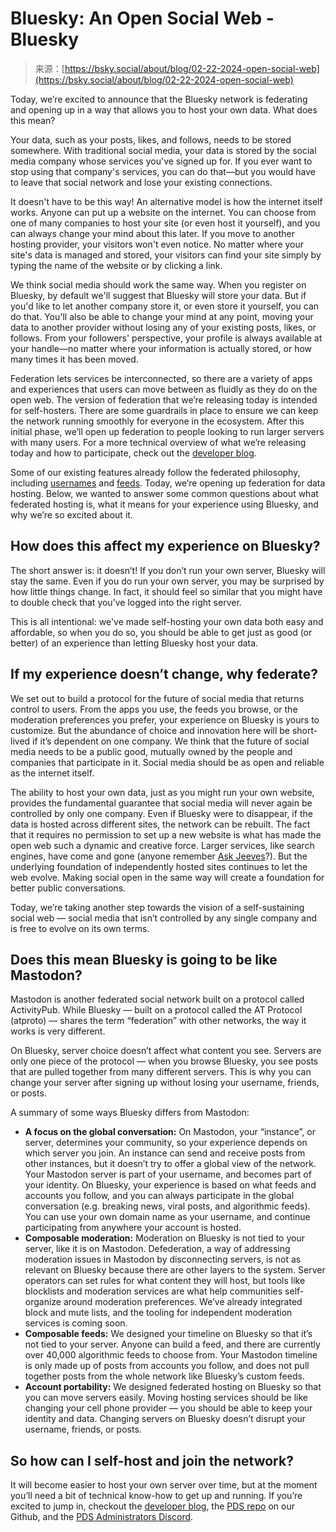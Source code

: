<!--yml
category: 未分类
date: 2024-05-27 15:04:54
-->

# Bluesky: An Open Social Web - Bluesky

> 来源：[https://bsky.social/about/blog/02-22-2024-open-social-web](https://bsky.social/about/blog/02-22-2024-open-social-web)

Today, we’re excited to announce that the Bluesky network is federating and opening up in a way that allows you to host your own data. What does this mean?

Your data, such as your posts, likes, and follows, needs to be stored somewhere. With traditional social media, your data is stored by the social media company whose services you've signed up for. If you ever want to stop using that company's services, you can do that—but you would have to leave that social network and lose your existing connections.

It doesn't have to be this way! An alternative model is how the internet itself works. Anyone can put up a website on the internet. You can choose from one of many companies to host your site (or even host it yourself), and you can always change your mind about this later. If you move to another hosting provider, your visitors won't even notice. No matter where your site's data is managed and stored, your visitors can find your site simply by typing the name of the website or by clicking a link.

We think social media should work the same way. When you register on Bluesky, by default we'll suggest that Bluesky will store your data. But if you'd like to let another company store it, or even store it yourself, you can do that. You'll also be able to change your mind at any point, moving your data to another provider without losing any of your existing posts, likes, or follows. From your followers' perspective, your profile is always available at your handle—no matter where your information is actually stored, or how many times it has been moved.

Federation lets services be interconnected, so there are a variety of apps and experiences that users can move between as fluidly as they do on the open web. The version of federation that we’re releasing today is intended for self-hosters. There are some guardrails in place to ensure we can keep the network running smoothly for everyone in the ecosystem. After this initial phase, we’ll open up federation to people looking to run larger servers with many users. For a more technical overview of what we’re releasing today and how to participate, check out the [developer blog](https://docs.bsky.app/blog/self-host-federation).

Some of our existing features already follow the federated philosophy, including [usernames](https://bsky.social/about/blog/3-6-2023-domain-names-as-handles-in-bluesky) and [feeds](https://bsky.social/about/blog/7-27-2023-custom-feeds). Today, we’re opening up federation for data hosting. Below, we wanted to answer some common questions about what federated hosting is, what it means for your experience using Bluesky, and why we’re so excited about it.

## How does this affect my experience on Bluesky?

The short answer is: it doesn’t! If you don’t run your own server, Bluesky will stay the same. Even if you do run your own server, you may be surprised by how little things change. In fact, it should feel so similar that you might have to double check that you’ve logged into the right server.

This is all intentional: we've made self-hosting your own data both easy and affordable, so when you do so, you should be able to get just as good (or better) of an experience than letting Bluesky host your data.

## If my experience doesn’t change, why federate?

We set out to build a protocol for the future of social media that returns control to users. From the apps you use, the feeds you browse, or the moderation preferences you prefer, your experience on Bluesky is yours to customize. But the abundance of choice and innovation here will be short-lived if it’s dependent on one company. We think that the future of social media needs to be a public good, mutually owned by the people and companies that participate in it. Social media should be as open and reliable as the internet itself.

The ability to host your own data, just as you might run your own website, provides the fundamental guarantee that social media will never again be controlled by only one company. Even if Bluesky were to disappear, if the data is hosted across different sites, the network can be rebuilt. The fact that it requires no permission to set up a new website is what has made the open web such a dynamic and creative force. Larger services, like search engines, have come and gone (anyone remember [Ask Jeeves](https://en.wikipedia.org/wiki/Ask.com)?). But the underlying foundation of independently hosted sites continues to let the web evolve. Making social open in the same way will create a foundation for better public conversations.

Today, we’re taking another step towards the vision of a self-sustaining social web — social media that isn’t controlled by any single company and is free to evolve on its own terms.

## Does this mean Bluesky is going to be like Mastodon?

Mastodon is another federated social network built on a protocol called ActivityPub. While Bluesky — built on a protocol called the AT Protocol (atproto) — shares the term “federation” with other networks, the way it works is very different.

On Bluesky, server choice doesn’t affect what content you see. Servers are only one piece of the protocol — when you browse Bluesky, you see posts that are pulled together from many different servers. This is why you can change your server after signing up without losing your username, friends, or posts.

A summary of some ways Bluesky differs from Mastodon:

*   **A focus on the global conversation:** On Mastodon, your “instance”, or server, determines your community, so your experience depends on which server you join. An instance can send and receive posts from other instances, but it doesn’t try to offer a global view of the network. Your Mastodon server is part of your username, and becomes part of your identity. On Bluesky, your experience is based on what feeds and accounts you follow, and you can always participate in the global conversation (e.g. breaking news, viral posts, and algorithmic feeds). You can use your own domain name as your username, and continue participating from anywhere your account is hosted.
*   **Composable moderation:** Moderation on Bluesky is not tied to your server, like it is on Mastodon. Defederation, a way of addressing moderation issues in Mastodon by disconnecting servers, is not as relevant on Bluesky because there are other layers to the system. Server operators can set rules for what content they will host, but tools like blocklists and moderation services are what help communities self-organize around moderation preferences. We’ve already integrated block and mute lists, and the tooling for independent moderation services is coming soon.
*   **Composable feeds:** We designed your timeline on Bluesky so that it’s not tied to your server. Anyone can build a feed, and there are currently over 40,000 algorithmic feeds to choose from. Your Mastodon timeline is only made up of posts from accounts you follow, and does not pull together posts from the whole network like Bluesky’s custom feeds.
*   **Account portability:** We designed federated hosting on Bluesky so that you can move servers easily. Moving hosting services should be like changing your cell phone provider — you should be able to keep your identity and data. Changing servers on Bluesky doesn’t disrupt your username, friends, or posts.

## So how can I self-host and join the network?

It will become easier to host your own server over time, but at the moment you’ll need a bit of technical know-how to get up and running. If you’re excited to jump in, checkout the [developer blog](https://docs.bsky.app/blog/self-host-federation), the [PDS repo](https://github.com/bluesky-social/pds) on our Github, and the [PDS Administrators Discord](https://discord.gg/UWS6FFdhMe).